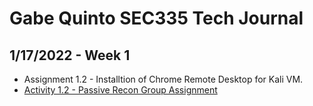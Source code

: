 # Gabe Quinto SEC335 Tech Journal
1/17/2022 - Week 1
------
* Assignment 1.2 - Installtion of Chrome Remote Desktop for Kali VM.
* [Activity 1.2 - Passive Recon Group Assignment]() 
